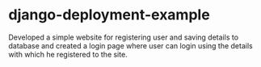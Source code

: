 # django-deployment-example
Developed a simple website for registering user and saving details to database and created a login page where user can login using the details with which he registered to the site.
